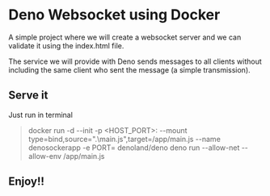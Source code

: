 # Deno Websocket using Docker
A simple project where we will create a websocket server and we can validate it using the index.html file.

The service we will provide with Deno sends messages to all clients without including the same client who sent the message (a simple transmission).

## Serve it
Just run in terminal

> docker run -d --init -p <HOST_PORT>:<PORT> --mount type=bind,source=".\main.js",target=/app/main.js --name denosockerapp -e PORT=<PORT> denoland/deno deno run --allow-net --allow-env /app/main.js

## Enjoy!!
